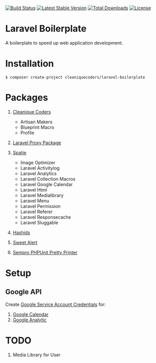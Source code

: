 [![Build Status](https://travis-ci.org/cleaniquecoders/laravel-boilerplate.svg?branch=master)](https://travis-ci.org/cleaniquecoders/laravel-boilerplate) [![Latest Stable Version](https://poser.pugx.org/cleaniquecoders/laravel-boilerplate/v/stable)](https://packagist.org/packages/cleaniquecoders/laravel-boilerplate) [![Total Downloads](https://poser.pugx.org/cleaniquecoders/laravel-boilerplate/downloads)](https://packagist.org/packages/cleaniquecoders/laravel-boilerplate) [![License](https://poser.pugx.org/cleaniquecoders/laravel-boilerplate/license)](https://packagist.org/packages/cleaniquecoders/laravel-boilerplate)

# Laravel Boilerplate

A boilerplate to speed up web application development.

# Installation

```
$ composer create-project cleaniquecoders/laravel-boilerplate
```

# Packages

1. [Cleanique Coders](https://github.com/cleaniquecoders)

	- Artisan Makers
	- Blueprint Macro
	- Profile

2. [Laravel Proxy Package](https://github.com/fideloper/TrustedProxy)
3. [Spatie](https://github.com/spatie)

	- Image Optimizer
	- Laravel Activitylog
	- Laravel Analytics
	- Laravel Collection Macros
	- Laravel Google Calendar
	- Laravel Html
	- Laravel Medialibrary
	- Laravel Menu
	- Laravel Permission
	- Laravel Referer
	- Laravel Responsecache
	- Laravel Sluggable

4. [Hashids](https://github.com/ivanakimov/hashids.php)
5. [Sweet Alert](https://github.com/uxweb/sweet-alert)
6. [Sempro PHPUnit Pretty Printer](https://github.com/Sempro/phpunit-pretty-print)

# Setup

## Google API

Create [Google Service Account Credentials](https://console.developers.google.com/apis/dashboard?project=karnival-usahawan-desa) for:

1. [Google Calendar](https://github.com/spatie/laravel-google-calendar#how-to-obtain-the-credentials-to-communicate-with-google-calendar)
2. [Google Analytic](https://github.com/spatie/laravel-analytics#how-to-obtain-the-credentials-to-communicate-with-google-analytics)

# TODO

1. Media Library for User
